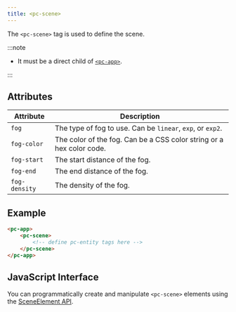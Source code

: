 ```yaml
---
title: <pc-scene>
---
```


The `<pc-scene>` tag is used to define the scene.

:::note

* It must be a direct child of [`<pc-app>`](pc-app.md).

:::

## Attributes

| Attribute | Description |
| --- | --- |
| `fog` | The type of fog to use. Can be `linear`, `exp`, or `exp2`. |
| `fog-color` | The color of the fog. Can be a CSS color string or a hex color code. |
| `fog-start` | The start distance of the fog. |
| `fog-end` | The end distance of the fog. |
| `fog-density` | The density of the fog. |

## Example

```html
<pc-app>
    <pc-scene>
        <!-- define pc-entity tags here -->
    </pc-scene>
</pc-app>
```

## JavaScript Interface

You can programmatically create and manipulate `<pc-scene>` elements using the [SceneElement API](https://api.playcanvas.com/classes/EngineWebComponents.SceneElement.html).
